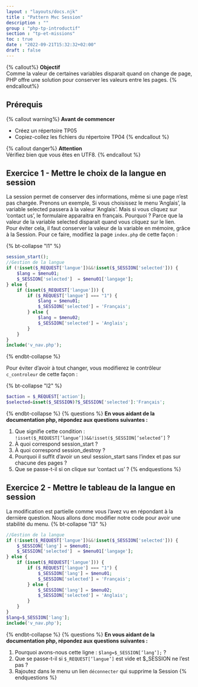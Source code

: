 ```yaml
---
layout : "layouts/docs.njk"
title : "Pattern Mvc Session"
description : ""
group : "php-tp-introductif"
section : "tp-et-missions"
toc : true
date : "2022-09-21T15:32:32+02:00"
draft : false
---
```

{% callout%}
**Objectif**  
Comme la valeur de certaines variables disparait quand on change de page, PHP offre une solution pour conserver les valeurs entre les pages.
{% endcallout%}

## Prérequis
{% callout warning%}
**Avant de commencer**
- Créez un répertoire TP05
- Copiez-collez les fichiers du répertoire TP04
  {% endcallout %}

{% callout danger%}
**Attention**  
Vérifiez bien que vous êtes en UTF8.
{% endcallout %}

## Exercice 1 - Mettre le choix de la langue en session
La session permet de conserver des informations, même si une page n’est pas chargée. Prenons un exemple,
Si vous choisissez le menu ’Anglais’, la variable selected passera à la valeur ’Anglais’.
Mais si vous cliquez sur ’contact us’, le formulaire apparaitra en français.
Pourquoi ? Parce que la valeur de la variable selected disparait quand vous cliquez sur le lien.  
Pour éviter cela, il faut conserver la valeur de la variable en mémoire, grâce à la Session.
Pour ce faire, modifiez la page `index.php` de cette façon :

{% bt-collapse "I1" %}
```php
session_start();
//Gestion de la langue
if (!isset($_REQUEST['langue'])&&!isset($_SESSION['selected'])) {
    $lang = $menu01;
    $_SESSION['selected']  = $menu01['langage'];
} else {
    if (isset($_REQUEST['langue'])) {
        if ($_REQUEST['langue'] === "1") {
            $lang = $menu01;
            $_SESSION['selected'] = 'Français';
        } else {
            $lang = $menu02;
            $_SESSION['selected'] = 'Anglais';
        }
    }
}
include('v_nav.php');
```
{% endbt-collapse %}

Pour éviter d’avoir à tout changer, vous modifierez le contrôleur `c_controleur` de cette façon :

{% bt-collapse "I2" %}
```php
$action = $_REQUEST['action'];
$selected=isset($_SESSION)?$_SESSION['selected']:'Français';
```
{% endbt-collapse %}
{% questions %}
**En vous aidant de la documentation php, répondez aux questions suivantes :**
1. Que signifie cette condition : `!isset($_REQUEST[’langue’])&&!isset($_SESSION[’selected’]` ?
2. À quoi correspond session_start ?
3. À quoi correspond session_destroy ?
4. Pourquoi il suffit d’avoir un seul session_start sans l’index et pas sur chacune des pages ?
5. Que se passe-t-il si on clique sur ’contact us’ ?
   {% endquestions %}

## Exercice 2 - Mettre le tableau de la langue en session
La modification est partielle comme vous l’avez vu en répondant à la dernière question. Nous allons donc modifier
notre code pour avoir une stabilité du menu.
{% bt-collapse "I3" %}
```php
//Gestion de la langue
if (!isset($_REQUEST['langue'])&&!isset($_SESSION['selected'])) {
    $_SESSION['lang'] = $menu01;
    $_SESSION['selected']  = $menu01['langage'];
} else {
    if (isset($_REQUEST['langue'])) {
        if ($_REQUEST['langue'] === "1") {
            $_SESSION['lang'] = $menu01;
            $_SESSION['selected'] = 'Français';
        } else {
            $_SESSION['lang'] = $menu02;
            $_SESSION['selected'] = 'Anglais';
        }
    }
}
$lang=$_SESSION['lang'];
include('v_nav.php');
```
{% endbt-collapse %}
{% questions %}
**En vous aidant de la documentation php, répondez aux questions suivantes :**
1. Pourquoi avons-nous cette ligne : `$lang=$_SESSION[’lang’];` ?
2. Que se passe-t-il si `$_REQUEST[’langue’]` est vide et $_SESSION ne l’est pas ?
3. Rajoutez dans le menu un lien `déconnecter` qui supprime la Session
   {% endquestions %}
